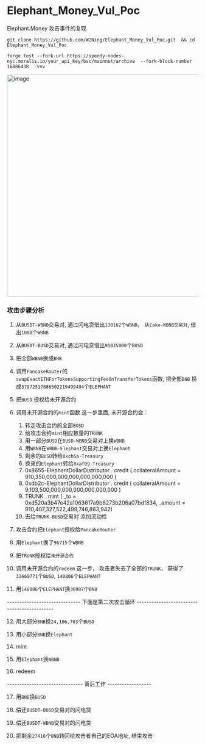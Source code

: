 # Elephant_Money_Vul_Poc
Elephant.Money 攻击事件的复现


```
git clone https://github.com/W2Ning/Elephant_Money_Vul_Poc.git  && cd Elephant_Money_Vul_Poc
```


```
forge test --fork-url https://speedy-nodes-nyc.moralis.io/your_api_key/bsc/mainnet/archive  --fork-block-number  16886438  -vvv
```


<img width="582" alt="image" src="https://user-images.githubusercontent.com/33406415/163914696-89e251b3-4c6b-4fef-b412-7c73e2643bec.png">



### 攻击步骤分析

1. 从`BUSDT-WBNB`交易对, 通过闪电贷借出`130162`个`WBNB`， 从`Cake-WBNB交易对`, 借出`1000`个`WBNB`

2. 从`BUSDT-BUSD`交易对, 通过闪电贷借出`91035000`个`BUSD`

3. 把全部`WBNB`换成`BNB`

4. 调用`PancakeRouter`的`swapExactETHForTokensSupportingFeeOnTransferTokens`函数, 把全部`BNB` 换成`37972517886502219499494`个`ELEPHANT`

5. 把`BUSD` 授权给未开源合约

6. 调用未开源合约的`mint`函数
    这一步里面, 未开源合约会：
    1. 转走攻击合约的全部`BUSD`
    2. 给攻击合约`mint`相应数量的`TRUNK`
    3. 用一部分`BUSD`在`BUSD-WBNB`交易对上换`WBNB`
    4. 用`WBNB`在`WBNB-Elephant`交易对上换`Elephant`
    5. 剩余的`BUSD`转给`0xcb5a-Treasury`
    6. 换来的`Elephant`转给`0xaf09-Treasury`
    7. 0x8655-ElephantDollarDistributor . credit ( collateralAmount = 910,350,000,000,000,000,000,000 )
    8. 0xdb2c-ElephantDollarDistributor . credit ( collateralAmount = 9,103,500,000,000,000,000,000,000 )
    9. TRUNK . mint ( _to = 0xd520a3b47e42a1063617a9b6273b206a07bdf834,  _amount = 910,407,327,522,499,746,863,942)
    10. 去给`TRUNK-BUSD`交易对 添加流动性

7.  攻击合约把`Elephant`授权给`PancakeRouter`

8.  用`Elephant`换了`96715`个`WBNB`

9.  把`TRUNK`授权给`未开源合约`

10. 调用未开源合约的`redeem`
    这一步， 攻击者失去了全部的`TRUNK`， 获得了`32669771`个`BUSD`, `140806`个`ELEPHANT`

11. 用`140806`个`ELEPHANT`换`36987`个`BNB`

------------------------------  下面是第二次攻击循环  --------------------------------------------

12. 用大部分`BNB`换`24,106,703`个`BUSD`

13. 用小部分`BNB`换`Elephant`

14. mint

15. 用`Elephant`换`WBNB`

16. redeem

------------------------------- 善后工作 ------------------

17. 用`BNB`换`BUSD`

18. 偿还`BUSDT-BUSD`交易对的闪电贷

19. 偿还`BUSDT-WBNB`交易对的闪电贷

20. 把剩余`27416`个`BNB`转回给攻击者自己的EOA地址, 结束攻击
